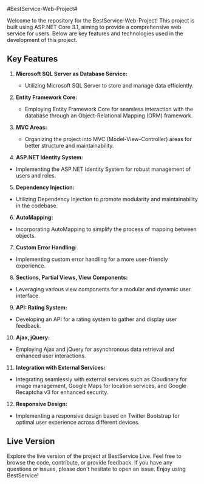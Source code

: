 #BestService-Web-Project#

Welcome to the repository for the BestService-Web-Project! This project is built using ASP.NET Core 3.1, aiming to provide a comprehensive web service for users. Below are key features and technologies used in the development of this project.

## Key Features ##

1. **Microsoft SQL Server as Database Service:**
   * Utilizing Microsoft SQL Server to store and manage data efficiently.

2. **Entity Framework Core:**
   * Employing Entity Framework Core for seamless interaction with the database through an Object-Relational Mapping (ORM) framework.   

3. **MVC Areas:**
   * Organizing the project into MVC (Model-View-Controller) areas for better structure and maintainability.
        
4.	**ASP.NET Identity System:**
  * Implementing the ASP.NET Identity System for robust management of users and roles.

5.	**Dependency Injection:**
   * Utilizing Dependency Injection to promote modularity and maintainability in the codebase.

6.	**AutoMapping:**
   * Incorporating AutoMapping to simplify the process of mapping between objects.

7.	**Custom Error Handling:**   
   * Implementing custom error handling for a more user-friendly experience.

8.	**Sections, Partial Views, View Components:**
   * Leveraging various view components for a modular and dynamic user interface.

9.	**API: Rating System:**
   * Developing an API for a rating system to gather and display user feedback.

10.	**Ajax, jQuery:**
   * Employing Ajax and jQuery for asynchronous data retrieval and enhanced user interactions.

11.	**Integration with External Services:**
   * Integrating seamlessly with external services such as Cloudinary for image management, Google Maps for location services, and Google Recaptcha v3 for enhanced security.

12.	**Responsive Design:**
   * Implementing a responsive design based on Twitter Bootstrap for optimal user experience across different devices.

## Live Version ##
Explore the live version of the project at BestService Live.
Feel free to browse the code, contribute, or provide feedback. If you have any questions or issues, please don't hesitate to open an issue. Enjoy using BestService!

